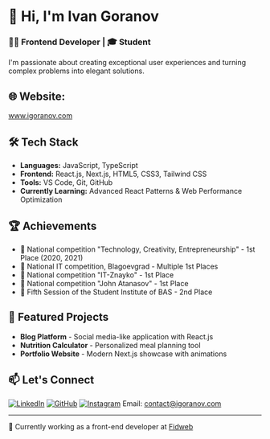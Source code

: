 

# 👋 Hi, I'm Ivan Goranov

### 👨‍💻 Frontend Developer | 🎓 Student 

I'm passionate about creating exceptional user experiences and turning complex problems into elegant solutions.

## 🌐 Website:
www.igoranov.com

## 🛠️ Tech Stack
- **Languages:** JavaScript, TypeScript
- **Frontend:** React.js, Next.js, HTML5, CSS3, Tailwind CSS
- **Tools:** VS Code, Git, GitHub
- **Currently Learning:** Advanced React Patterns & Web Performance Optimization

## 🏆 Achievements
- 🥇 National competition "Technology, Creativity, Entrepreneurship" - 1st Place (2020, 2021)
- 🥇 National IT competition, Blagoevgrad - Multiple 1st Places
- 🥇 National competition "IT-Znayko" - 1st Place
- 🥇 National competition "John Atanasov" - 1st Place
- 🥈 Fifth Session of the Student Institute of BAS - 2nd Place

## 🚀 Featured Projects
- **Blog Platform** - Social media-like application with React.js
- **Nutrition Calculator** - Personalized meal planning tool
- **Portfolio Website** - Modern Next.js showcase with animations


## 📫 Let's Connect
[![LinkedIn](https://img.shields.io/badge/LinkedIn-0077B5?style=for-the-badge&logo=linkedin&logoColor=white)](https://www.linkedin.com/in/ivan-goranov/)
[![GitHub](https://img.shields.io/badge/GitHub-100000?style=for-the-badge&logo=github&logoColor=white)](https://github.com/IvanGoranov02)
[![Instagram](https://img.shields.io/badge/Instagram-E4405F?style=for-the-badge&logo=instagram&logoColor=white)](https://www.instagram.com/ivgoranov/)
Email: contact@igoranov.com

---
💼 Currently working as a front-end developer at [Fidweb](https://fidweb.net/)
